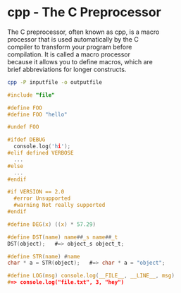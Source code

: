 # cpp - The C Preprocessor

The C preprocessor, often known as cpp, is a macro  
processor that is used automatically by the C  
compiler to transform your program before  
compilation. It is called a macro processor    
because it allows you to define macros, which are  
brief abbreviations for longer constructs.  

```sh
cpp -P inputfile -o outputfile
```

```c
#include "file"

#define FOO
#define FOO "hello"

#undef FOO

#ifdef DEBUG
  console.log('hi');
#elif defined VERBOSE
  ...
#else
  ...
#endif

#if VERSION == 2.0
  #error Unsupported
  #warning Not really supported
#endif

#define DEG(x) ((x) * 57.29)

#define DST(name) name##_s name##_t
DST(object);   #=> object_s object_t;

#define STR(name) #name
char * a = STR(object);   #=> char * a = "object";

#define LOG(msg) console.log(__FILE__, __LINE__, msg)
#=> console.log("file.txt", 3, "hey")
```
